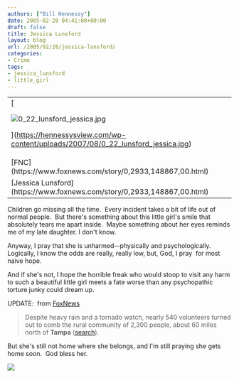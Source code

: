 ```yaml
---
authors: ["Bill Hennessy"]
date: 2005-02-28 04:41:00+00:00
draft: false
title: Jessica Lunsford
layout: blog
url: /2005/02/28/jessica-lunsford/
categories:
- Crime
tags:
- jessica_lunsford
- little_girl
---
```



<table cellpadding="0" cellspacing="0" >
<tr >

<td >[


![0_22_lunsford_jessica.jpg](https://hennessysview.com/wp-content/uploads/2007/08/0_22_lunsford_jessica.thumbnail.jpg)




](https://hennessysview.com/wp-content/uploads/2007/08/0_22_lunsford_jessica.jpg)[](https://www.foxnews.com/story/0,2933,148867,00.html)
</td>
</tr>
<tr >

<td class="credit" >[FNC](https://www.foxnews.com/story/0,2933,148867,00.html)
</td>
</tr>
<tr >

<td class="caption" >[Jessica Lunsford](https://www.foxnews.com/story/0,2933,148867,00.html)
</td>
</tr>
</table>
Children go missing all the time.  Every incident takes a bit of life out of normal people.  But there's something about this little girl's smile that absolutely tears me apart inside.  Maybe something about her eyes reminds me of my late daughter. I don't know. 

Anyway, I pray that she is unharmed--physically and psychologically.  Logically, I know the odds are really, really low, but, God, I pray  for most naive hope.

And if she's not, I hope the horrible freak who would stoop to visit any harm to such a beautiful little girl meets a fate worse than any psychopathic torture junky could dream up. 

UPDATE:  from [FoxNews](https://www.foxnews.com/story/0,2933,148867,00.html)


> Despite heavy rain and a tornado watch, nearly 540 volunteers turned out to comb the rural community of 2,300 people, about 60 miles north of **Tampa** ([search](siteSearch('Tampa');)).




But she's still not home where she belongs, and I'm still praying she gets home soon.  God bless her.


![](https://blog.billhennessy.com/aggbug.aspx?PostID=1243)

